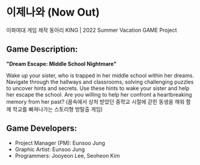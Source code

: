 # 이제나와 (Now Out) 
이화여대 게임 제작 동아리 KING | 2022 Summer Vacation GAME Project

## Game Description:
<b> "Dream Escape: Middle School Nightmare" </b>
<p>
Wake up your sister, who is trapped in her middle school within her dreams. Navigate through the hallways and classrooms, solving challenging puzzles to uncover hints and secrets. Use these hints to wake your sister and help her escape the school. Are you willing to help her confront a heartbreaking memory from her past? (꿈속에서 상처 받았던 중학교 시절에 갇힌 동생을 깨워 함께 학교를 빠져나가는 스토리형 방탈출 게임)
</p>


## Game Developers:
* Project Manager (PM): Eunsoo Jung
* Graphic Artist: Eunsoo Jung
* Programmers: Jooyeon Lee, Seoheon Kim
